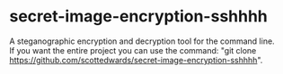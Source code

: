 # secret-image-encryption-sshhhh
A steganographic encryption and decryption tool for the command line.  
If you want the entire project you can use the command: "git clone https://github.com/scottedwards/secret-image-encryption-sshhhh".
